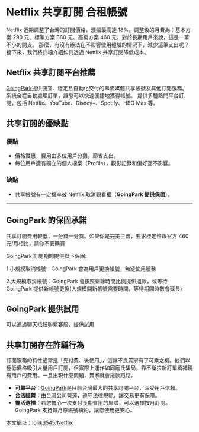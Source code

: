 # Netflix 共享訂閱 合租帳號

Netflix 近期調整了台灣的訂閱價格，漲幅最高達 18%。調整後的月費為：基本方案 290 元、標準方案 380 元、高級方案 460 元，對於長期用戶來說，這是一筆不小的開支。
那麼，有沒有辦法在不影響使用體驗的情況下，減少這筆支出呢？接下來，我們將詳細介紹如何透過 Netflix 共享訂閱降低成本。

## Netflix 共享訂閱平台推薦

[GoingPark](https://goingpark.com)提供便宜、穩定且自動化交付的串流媒體共享帳號及其他訂閱服務。
系統全程自動處理訂單，讓您可以快速便捷地獲得帳號。
提供多種熱門平台訂閱，包括 Netflix、YouTube、Disney+、Spotify、HBO Max 等。

## 共享訂閱的優缺點

### 優點

- 價格實惠，費用由多位用戶分攤，節省支出。
- 每位用戶擁有獨立的個人檔案（Profile），觀影記錄和偏好互不影響。

### 缺點

- 共享帳號有一定機率被 Netflix 取消觀看權（**GoingPark 提供保固**）。

---

## GoingPark 的保固承諾

共享訂閱費用較低，一分錢一分貨。如果你是完美主義，要求穩定性跟官方 460 元/月相比，請你不要購買

GoingPark 訂閱期間提供以下保固:

1.小規模取消帳號：GoingPark 會為用戶更換帳號，無縫使用服務

2.大規模取消帳號：GoingPark 會按照剩餘時間比例提供退款，或等待 GoingPark 提供新帳號更換(大規模開新帳號需要時間，等待期間時數會延長)

## GoingPark 提供試用

可以通過聊天按鈕聯繫客服，提供試用

## 共享訂閱存在詐騙行為

訂閱服務的特性通常是「先付費、後使用」，這讓不良賣家有了可乘之機。他們以極低價格吸引大量用戶訂閱，但實際上運作如同龐氏騙局，靠不斷拉新訂單填補現有用戶的費用。一旦出現什麼問題，賣家就會捲款跑路。

- **可靠平台**：[GoingPark](https://goingpark.com)是目前台灣最大的共享訂閱平台，深受用戶信賴。
- **合法經營**：由台灣公司營運，遵守法律規範，讓交易更有保障。
- **靈活選擇**：若您擔心一次支付長期費用的風險，可以選擇按月訂閱。GoingPark 支持每月原帳號續約，讓您使用更安心。

本文網址：[lorikd545/Netflix](https://github.com/lorikd545/Netflix)
